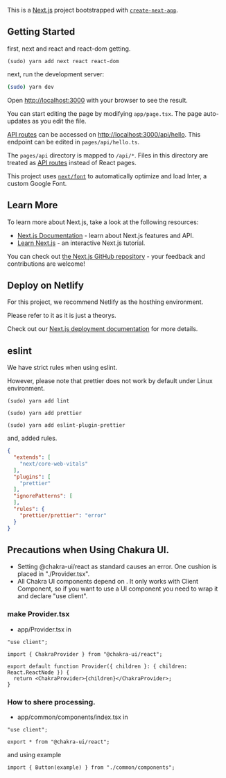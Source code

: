 This is a [Next.js](https://nextjs.org/) project bootstrapped with [`create-next-app`](https://github.com/vercel/next.js/tree/canary/packages/create-next-app).

## Getting Started

first, next and react and react-dom getting.

```
(sudo) yarn add next react react-dom
```

next, run the development server:

```bash
(sudo) yarn dev
```

Open [http://localhost:3000](http://localhost:3000) with your browser to see the result.

You can start editing the page by modifying `app/page.tsx`. The page auto-updates as you edit the file.

[API routes](https://nextjs.org/docs/api-routes/introduction) can be accessed on [http://localhost:3000/api/hello](http://localhost:3000/api/hello). This endpoint can be edited in `pages/api/hello.ts`.

The `pages/api` directory is mapped to `/api/*`. Files in this directory are treated as [API routes](https://nextjs.org/docs/api-routes/introduction) instead of React pages.

This project uses [`next/font`](https://nextjs.org/docs/basic-features/font-optimization) to automatically optimize and load Inter, a custom Google Font.

## Learn More

To learn more about Next.js, take a look at the following resources:

- [Next.js Documentation](https://nextjs.org/docs) - learn about Next.js features and API.
- [Learn Next.js](https://nextjs.org/learn) - an interactive Next.js tutorial.

You can check out [the Next.js GitHub repository](https://github.com/vercel/next.js/) - your feedback and contributions are welcome!

## Deploy on Netlify

For this project, we recommend Netlify as the hosthing environment.

Please refer to it as it is just a theorys.

Check out our [Next.js deployment documentation](https://nextjs.org/docs/deployment) for more details.

## eslint

We have strict rules when using eslint.

However, please note that prettier does not work by default under Linux environment.

```
(sudo) yarn add lint
```

```
(sudo) yarn add prettier
```

```
(sudo) yarn add eslint-plugin-prettier
```

and, added rules. 

```.eslintrc.json
{
  "extends": [
    "next/core-web-vitals"
  ],
  "plugins": [
    "prettier"
  ],
  "ignorePatterns": [
  ],
  "rules": {
    "prettier/prettier": "error"
  }
}
```
## Precautions when Using Chakura UI. 

- Setting @chakra-ui/react as standard causes an error. One cushion is placed in "./Provider.tsx".
- All Chakra UI components depend on <ChakraProvider>. It only works with Client Component, so if you want to use a UI component you need to wrap it and declare "use client".

### make Provider.tsx

- app/Provider.tsx in

```
"use client";

import { ChakraProvider } from "@chakra-ui/react";

export default function Provider({ children }: { children: React.ReactNode }) {
  return <ChakraProvider>{children}</ChakraProvider>;
}
```

### How to shere processing.

- app/common/components/index.tsx in

```
"use client";

export * from "@chakra-ui/react";
```

and using example

```
import { Button(example) } from "./common/components";
```
